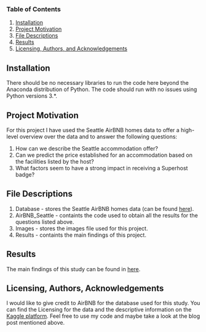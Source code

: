 ### Table of Contents

1. [Installation](#installation)
2. [Project Motivation](#motivation)
3. [File Descriptions](#files)
4. [Results](#results)
5. [Licensing, Authors, and Acknowledgements](#licensing)

## Installation <a name="installation"></a>
There should be no necessary libraries to run the code here beyond the Anaconda distribution of Python. The code should run with no issues using Python versions 3.*.

## Project Motivation<a name="motivation"></a>
For this project I have used the Seattle AirBNB homes data to offer a high-level overview over the data and to answer the following questions:
1.	How can we describe the Seattle accommodation offer?
2.	Can we predict the price established for an accommodation based on the facilities listed by the host?
4.	What factors seem to have a strong impact in receiving a Superhost badge?

## File Descriptions <a name="files"></a>
1. Database - stores the Seattle AirBNB homes data (can be found [here](https://www.kaggle.com/airbnb/seattle/data?select=listings.csv)).
2. AirBNB_Seattle - containts the code used to obtain all the results for the questions listed above.
3. Images - stores the images file used for this project.
4. Results - containts the main findings of this project.

## Results<a name="results"></a>
The main findings of this study can be found in [here](https://medium.com/@claudiaandreea.toma/reaching-a-new-potential-for-a-seattle-host-46773271d1fd).

## Licensing, Authors, Acknowledgements<a name="licensing"></a>
I would like to give credit to AirBNB for the database used for this study. You can  find the Licensing for the data and the descriptive information on the [Kaggle platform](https://www.kaggle.com/airbnb/seattle/data?select=listings.csv). 
Feel free to use my code and maybe take a look at the blog post mentioned above. 
